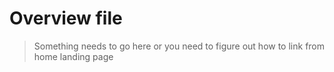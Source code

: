 # Overview file

> Something needs to go here or you need to figure out how to link from home
> landing page
